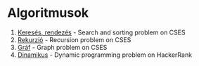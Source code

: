 # Algoritmusok

1. [Keresés, rendezés](https://cses.fi/problemset/task/2183/) - Search and sorting problem on CSES
2. [Rekurzió](https://cses.fi/problemset/task/1624/) - Recursion problem on CSES
3. [Gráf](https://cses.fi/problemset/task/1684/) - Graph problem on CSES
4. [Dinamikus](https://www.hackerrank.com/challenges/kingdom-division/problem?isFullScreen=true) - Dynamic programming problem on HackerRank


